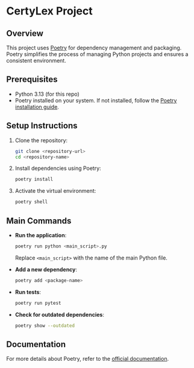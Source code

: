 # CertyLex Project

## Overview

This project uses [Poetry](https://python-poetry.org/) for dependency management and packaging. Poetry simplifies the process of managing Python projects and ensures a consistent environment.

## Prerequisites

- Python 3.13 (for this repo)
- Poetry installed on your system. If not installed, follow the [Poetry installation guide](https://python-poetry.org/docs/#installation).

## Setup Instructions

1. Clone the repository:

   ```bash
   git clone <repository-url>
   cd <repository-name>
   ```

2. Install dependencies using Poetry:

   ```bash
   poetry install
   ```

3. Activate the virtual environment:

   ```bash
   poetry shell
   ```

## Main Commands

- **Run the application**:

  ```bash
  poetry run python <main_script>.py
  ```

  Replace `<main_script>` with the name of the main Python file.

- **Add a new dependency**:

  ```bash
  poetry add <package-name>
  ```

- **Run tests**:

  ```bash
  poetry run pytest
  ```

- **Check for outdated dependencies**:

  ```bash
  poetry show --outdated
  ```

## Documentation

For more details about Poetry, refer to the [official documentation](https://python-poetry.org/docs/).
